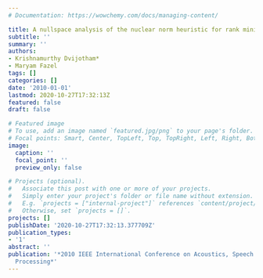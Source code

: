 ```yaml
---
# Documentation: https://wowchemy.com/docs/managing-content/

title: A nullspace analysis of the nuclear norm heuristic for rank minimization
subtitle: ''
summary: ''
authors:
- Krishnamurthy Dvijotham*
- Maryam Fazel
tags: []
categories: []
date: '2010-01-01'
lastmod: 2020-10-27T17:32:13Z
featured: false
draft: false

# Featured image
# To use, add an image named `featured.jpg/png` to your page's folder.
# Focal points: Smart, Center, TopLeft, Top, TopRight, Left, Right, BottomLeft, Bottom, BottomRight.
image:
  caption: ''
  focal_point: ''
  preview_only: false

# Projects (optional).
#   Associate this post with one or more of your projects.
#   Simply enter your project's folder or file name without extension.
#   E.g. `projects = ["internal-project"]` references `content/project/deep-learning/index.md`.
#   Otherwise, set `projects = []`.
projects: []
publishDate: '2020-10-27T17:32:13.377709Z'
publication_types:
- '1'
abstract: ''
publication: '*2010 IEEE International Conference on Acoustics, Speech and Signal
  Processing*'
---
```

